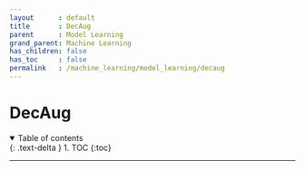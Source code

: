 ```yaml
---
layout      : default
title       : DecAug
parent	    : Model Learning
grand_parent: Machine Learning
has_children: false
has_toc     : false
permalink   : /machine_learning/model_learning/decaug
---
```


# DecAug

<details open markdown="block">
  <summary>Table of contents</summary>
  {: .text-delta }
  1. TOC
  {:toc}
</details>

---

